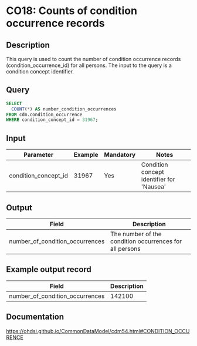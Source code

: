 <!---
Group:condition occurrence
Name:CO18 Counts of condition occurrence records
Author: Alberto Labarga
CDM Version: 5.4
-->

# CO18: Counts of condition occurrence records

## Description
This query is used to count the number of condition occurrence records (condition_occurrence_id) for all persons. The input to the query is a condition concept identifier.

## Query
```sql
SELECT
  COUNT(*) AS number_condition_occurrences
FROM cdm.condition_occurrence
WHERE condition_concept_id = 31967;
```

## Input

|  Parameter |  Example |  Mandatory | Notes|
| --- | --- | --- | --- |
| condition_concept_id | 31967 | Yes | Condition concept identifier for 'Nausea' |

## Output

|  Field |  Description |
| --- | --- |
| number_of_condition_occurrences | The number of the condition occurrences for all persons |

## Example output record

|  Field |  Description |
| --- | --- |
| number_of_condition_occurrences | 142100 |


## Documentation
https://ohdsi.github.io/CommonDataModel/cdm54.html#CONDITION_OCCURENCE
